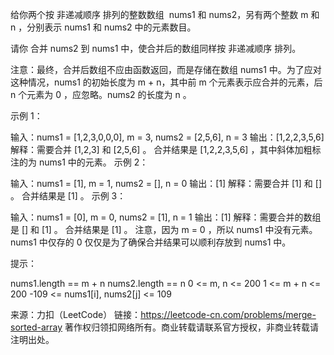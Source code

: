 给你两个按 非递减顺序 排列的整数数组  nums1 和 nums2，另有两个整数 m 和 n ，分别表示 nums1 和 nums2 中的元素数目。

请你 合并 nums2 到 nums1 中，使合并后的数组同样按 非递减顺序 排列。

注意：最终，合并后数组不应由函数返回，而是存储在数组 nums1 中。为了应对这种情况，nums1 的初始长度为 m + n，其中前 m 个元素表示应合并的元素，后 n 个元素为 0 ，应忽略。nums2 的长度为 n 。



示例 1：

输入：nums1 = [1,2,3,0,0,0], m = 3, nums2 = [2,5,6], n = 3
输出：[1,2,2,3,5,6]
解释：需要合并 [1,2,3] 和 [2,5,6] 。
合并结果是 [1,2,2,3,5,6] ，其中斜体加粗标注的为 nums1 中的元素。
示例 2：

输入：nums1 = [1], m = 1, nums2 = [], n = 0
输出：[1]
解释：需要合并 [1] 和 [] 。
合并结果是 [1] 。
示例 3：

输入：nums1 = [0], m = 0, nums2 = [1], n = 1
输出：[1]
解释：需要合并的数组是 [] 和 [1] 。
合并结果是 [1] 。
注意，因为 m = 0 ，所以 nums1 中没有元素。nums1 中仅存的 0 仅仅是为了确保合并结果可以顺利存放到 nums1 中。



提示：

nums1.length == m + n
nums2.length == n
0 <= m, n <= 200
1 <= m + n <= 200
-109 <= nums1[i], nums2[j] <= 109



来源：力扣（LeetCode）
链接：https://leetcode-cn.com/problems/merge-sorted-array
著作权归领扣网络所有。商业转载请联系官方授权，非商业转载请注明出处。
